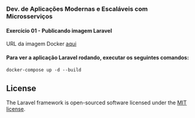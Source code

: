 ### Dev. de Aplicações Modernas e Escaláveis com Microsserviços
#### Exercício 01 - Publicando imagem Laravel 

URL da imagem Docker [aqui](https://hub.docker.com/r/willmsmoraes/ex_02_laravel)

#### Para ver a aplicação Laravel rodando, executar os seguintes comandos:

`docker-compose up -d --build`

## License

The Laravel framework is open-sourced software licensed under the [MIT license](https://opensource.org/licenses/MIT).
